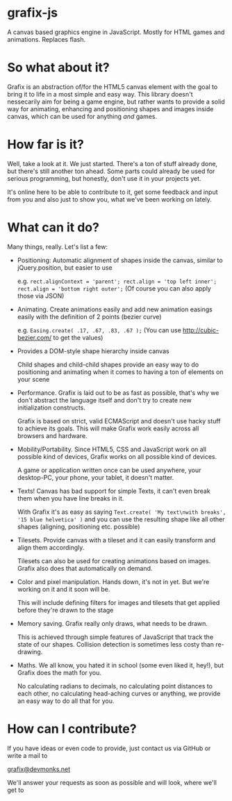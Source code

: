 grafix-js
=========

A canvas based graphics engine in JavaScript. Mostly for HTML games and animations. Replaces flash.


So what about it?
=================

Grafix is an abstraction of/for the HTML5 canvas element with the goal to bring it to life in a most simple and easy way.
This library doesn't nessecarily aim for being a game engine, but rather wants to provide a solid way for animating, enhancing and positioning shapes and images inside canvas, which can be used for anything _and_ games.


How far is it?
==============

Well, take a look at it. We just started. There's a ton of stuff already done, but there's still another ton ahead.
Some parts could already be used for serious programming, but honestly, don't use it in your projects yet.

It's online here to be able to contribute to it, get some feedback and input from you and also just to show you, what we've been working on lately.


What can it do?
===============

Many things, really. Let's list a few:

- Positioning: Automatic alignment of shapes inside the canvas, similar to jQuery.position, but easier to use

  e.g. `rect.alignContext = 'parent'; rect.align = 'top left inner'; rect.align = 'bottom right outer';` (Of course you can also apply those via JSON)
- Animating. Create animations easily and add new animation easings easily with the definition of 2 points (bezier curve)

  e.g. `Easing.create( .17, .67, .83, .67 );` (You can use http://cubic-bezier.com/ to get the values)
- Provides a DOM-style shape hierarchy inside canvas

  Child shapes and child-child shapes provide an easy way to do positioning and animating when it comes to having a ton of elements on your scene
- Performance. Grafix is laid out to be as fast as possible, that's why we don't abstract the language itself and don't try to create new initialization constructs.
  
  Grafix is based on strict, valid ECMAScript and doesn't use hacky stuff to achieve its goals. This will make Grafix work easily across all browsers and hardware.
- Mobility/Portability. Since HTML5, CSS and JavaScript work on all possible kind of devices, Grafix works on all possible kind of devices.
  
  A game or application written once can be used anywhere, your desktop-PC, your phone, your tablet, it doesn't matter.
- Texts! Canvas has bad support for simple Texts, it can't even break them when you have line breaks in it.
  
  With Grafix it's as easy as saying `Text.create( 'My text\nwith breaks', '15 blue helvetica' )` and you can use the resulting shape like all other shapes (aligning, positioning etc. possible)
- Tilesets. Provide canvas with a tileset and it can easily transform and align them accordingly.

  Tilesets can also be used for creating animations based on images. Grafix also does that automatically on demand.
- Color and pixel manipulation. Hands down, it's not in yet. But we're working on it and it soon will be.
 
  This will include defining filters for images and tilesets that get applied before they're drawn to the stage
- Memory saving. Grafix really only draws, what needs to be drawn.

  This is achieved through simple features of JavaScript that track the state of our shapes. Collision detection is sometimes less costy than re-drawing.
- Maths. We all know, you hated it in school (some even liked it, hey!), but Grafix does the math for you.

  No calculating radians to decimals, no calculating point distances to each other, no calculating head-aching curves or anything, we provide an easy way to do all that for you.
  
  
How can I contribute?
=====================

If you have ideas or even code to provide, just contact us via GitHub or write a mail to

grafix@devmonks.net

We'll answer your requests as soon as possible and will look, where we'll get to
